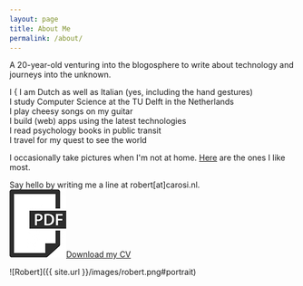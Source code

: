 ```yaml
---
layout: page
title: About Me
permalink: /about/
---
```


A 20-year-old venturing into the blogosphere to write about technology and journeys into the unknown.

<p class="verbs">
<span class="i">I</span>
<span class="bracket">{</span>
<span><span class="i-verb">I </span>am</span> Dutch as well as Italian (yes, including the hand gestures)<br />
<span><span class="i-verb">I </span>study</span> Computer Science at the TU Delft in the Netherlands<br />
<span><span class="i-verb">I </span>play</span> cheesy songs on my guitar<br />
<span><span class="i-verb">I </span>build</span> (web) apps using the latest technologies<br />
<span><span class="i-verb">I </span>read</span> psychology books in public transit<br />
<span><span class="i-verb">I </span>travel</span> for my quest to see the world
</p>

<p class="sixty">I occasionally take pictures when I'm not at home. <a href="https://instagram.com/robertcarosi/">Here</a> are the ones I like most.</p>
Say hello by writing me a line at robert[at]carosi.nl.

<div class="cv">
<img src="/images/pdf-icon.jpg#pdf" alt="CV"><a href="/cv.pdf">Download my CV</a>
</div>

![Robert]({{ site.url }}/images/robert.png#portrait)

<!-- Many thanks to [John Otander](http://johnotander.com) for making [Pixyll](https://github.com/johnotander/pixyll). -->
